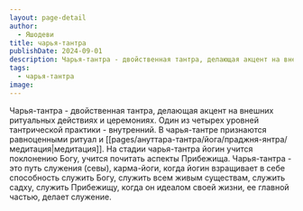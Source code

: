 ```yaml
---
layout: page-detail
author:
  - Яшодеви
title: чарья-тантра
publishDate: 2024-09-01
description: Чарья-тантра - двойственная тантра, делающая акцент на внешних ритуальных действиях и церемониях. Один из четырех уровней тантрической практики - внутренний. В чарья-тантре признаются равноценными ритуал и медитация.
tags:
  - чарья-тантра
image:
---
```

Чарья-тантра - двойственная тантра, делающая акцент на внешних ритуальных действиях и церемониях. Один из четырех уровней тантрической практики - внутренний. В чарья-тантре признаются равноценными ритуал и [[pages/ануттара-тантра/йога/праджня-янтра/медитация|медитация]]. На стадии чарья-тантра йогин учится поклонению Богу, учится почитать аспекты Прибежища. Чарья-тантра - это путь служения (севы), карма-йоги, когда йогин взращивает в себе способность служить Богу, служить всем живым существам, служить садху, служить Прибежищу, когда он идеалом своей жизни, ее главной частью, делает служение.

